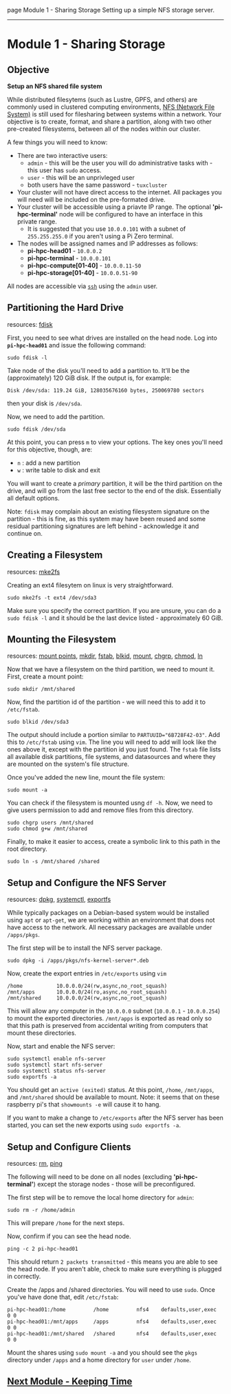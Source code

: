 page
Module 1 - Sharing Storage
Setting up a simple NFS storage server.

---

# Module 1 - Sharing Storage

## Objective

**Setup an NFS shared file system**

While distributed filesytems (such as Lustre, GPFS, and others) are commonly used in clustered computing environments, [NFS (Network File System)](https://en.wikipedia.org/wiki/Network_File_System) is still used for filesharing between systems within a network. Your objective is to create, format, and share a partition, along with two other pre-created filesystems, between all of the nodes within our cluster.

A few things you will need to know:

- There are two interactive users:
  - `admin` - this will be the user you will do administrative tasks with - this user has `sudo` access.
  - `user` - this will be an unprivleged user
  - both users have the same password - `tuxcluster`
- Your cluster will not have direct access to the internet. All packages you will need will be included on the pre-formated drive.
- Your cluster will be accessible using a priavte IP range. The optional **'pi-hpc-terminal'** node will be configured to have an interface in this private range.
  - It is suggested that you use `10.0.0.101` with a subnet of `255.255.255.0` if you aren't using a Pi Zero terminal.
- The nodes will be assigned names and IP addresses as follows:
  - **pi-hpc-head01** - `10.0.0.2`
  - **pi-hpc-terminal** - `10.0.0.101`
  - **pi-hpc-compute[01-40]** - `10.0.0.11-50`
  - **pi-hpc-storage[01-40]** - `10.0.0.51-90`

All nodes are accessible via [`ssh`](https://linux.die.net/man/1/ssh) using the `admin` user.

## Partitioning the Hard Drive

<span class="small">resources:
[fdisk](https://linux.die.net/man/8/fdisk)
</span>

First, you need to see what drives are installed on the head node. Log into **`pi-hpc-head01`** and issue the following command:

```
sudo fdisk -l
```

Take node of the disk you'll need to add a partition to. It'll be the (approximately) 120 GiB disk. If the output is, for example:

```
Disk /dev/sda: 119.24 GiB, 128035676160 bytes, 250069780 sectors
```

then your disk is `/dev/sda`.

Now, we need to add the partition.

```
sudo fdisk /dev/sda
```

At this point, you can press `m` to view your options. The key ones you'll need for this objective, though, are:

- `n` : add a new partition
- `w` : write table to disk and exit

You will want to create a *primary* partition, it will be the third partition on the drive, and will go from the last free sector to the end of the disk. Essentially all default options.

Note: `fdisk` may complain about an existing filesystem signature on the partition - this is fine, as this system may have been reused and some residual partitioning signatures are left behind - acknowledge it and continue on.

## Creating a Filesystem

<span class="small">resources: 
[mke2fs](https://linux.die.net/man/8/mke2fs)
</span>

Creating an ext4 filesytem on linux is very straightforward.

```
sudo mke2fs -t ext4 /dev/sda3
```

Make sure you specify the correct partition. If you are unsure, you can do a `sudo fdisk -l` and it should be the last device listed - approximately 60 GiB.

## Mounting the Filesystem

<span class="small">resources:
[mount points](https://www.ibm.com/docs/en/aix/7.3?topic=mounting-mount-points),
[mkdir](https://linux.die.net/man/1/mkdir),
[fstab](https://linux.die.net/man/5/fstab),
[blkid](https://linux.die.net/man/8/blkid),
[mount](https://linux.die.net/man/8/mount),
[chgrp](https://linux.die.net/man/1/chgrp),
[chmod](https://linux.die.net/man/1/chmod),
[ln](https://linux.die.net/man/1/ln)
</span>

Now that we have a filesystem on the third partition, we need to mount it. First, create a mount point:

```
sudo mkdir /mnt/shared
```

Now, find the partition id of the partition - we will need this to add it to `/etc/fstab`.

```
sudo blkid /dev/sda3
```

The output should include a portion similar to `PARTUUID="6B728F42-03"`. Add this to `/etc/fstab` using `vim`. The line you will need to add will look like the ones above it, except with the partition id you just found. The `fstab` file lists all available disk partitions, file systems, and datasources and where they are mounted on the system's file structure.

Once you've added the new line, mount the file system:

```
sudo mount -a
```

You can check if the filesystem is mounted usng `df -h`. Now, we need to give users permission to add and remove files from this directory.

```
sudo chgrp users /mnt/shared
sudo chmod g+w /mnt/shared
```

Finally, to make it easier to access, create a symbolic link to this path in the root directory.

```
sudo ln -s /mnt/shared /shared
```

## Setup and Configure the NFS Server

<span class="small">resources:
[dpkg](https://linux.die.net/man/1/dpkg),
[systemctl](https://www.man7.org/linux/man-pages/man1/systemctl.1.html),
[exportfs](https://linux.die.net/man/8/exportfs)
</span>

While typically packages on a Debian-based system would be installed using `apt` or `apt-get`, we are working within an environment that does not have access to the network. All necessary packages are available under `/apps/pkgs`.

The first step will be to install the NFS server package.

```
sudo dpkg -i /apps/pkgs/nfs-kernel-server*.deb
```

Now, create the export entries in `/etc/exports` using `vim`

```
/home           10.0.0.0/24(rw,async,no_root_squash)
/mnt/apps       10.0.0.0/24(ro,async,no_root_squash)
/mnt/shared     10.0.0.0/24(rw,async,no_root_squash)
```

This will allow any computer in the `10.0.0.0` subnet (`10.0.0.1` - `10.0.0.254`) to mount the exported directories. `/mnt/apps` is exported as read only so that this path is preserved from accidental writing from computers that mount these directories.

Now, start and enable the NFS server:

```
sudo systemctl enable nfs-server
sudo systemctl start nfs-server
sudo systemctl status nfs-server
sudo exportfs -a
```

You should get an `active (exited)` status. At this point, `/home`, `/mnt/apps`, and `/mnt/shared` should be available to mount. Note: it seems that on these raspberry pi's that `showmounts -e` will cause it to hang.

If you want to make a change to `/etc/exports` after the NFS server has been started, you can set the new exports using `sudo exportfs -a`.

## Setup and Configure Clients

<span class="small">resources:
[rm](https://linux.die.net/man/1/rm),
[ping](https://linux.die.net/man/8/ping)
</span>

The following will need to be done on all nodes (excluding **'pi-hpc-terminal'**) except the storage nodes - those will be preconfigured.

The first step will be to remove the local home directory for `admin`:

```
sudo rm -r /home/admin
```

This will prepare `/home` for the next steps.

Now, confirm if you can see the head node.

```
ping -c 2 pi-hpc-head01
```

This should return `2 packets transmitted` - this means you are able to see the head node. If you aren't able, check to make sure everything is plugged in correctly.

Create the /apps and /shared directories. You will need to use `sudo`. Once you've have done that, edit `/etc/fstab`:

```
pi-hpc-head01:/home         /home         nfs4    defaults,user,exec          0 0
pi-hpc-head01:/mnt/apps     /apps         nfs4    defaults,user,exec          0 0
pi-hpc-head01:/mnt/shared   /shared       nfs4    defaults,user,exec          0 0
```

Mount the shares using `sudo mount -a` and you should see the `pkgs` directory under `/apps` and a home directory for `user` under `/home`.

## [Next Module - Keeping Time](module-2)
